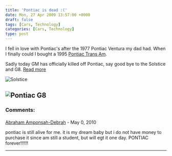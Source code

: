 ```yaml
---
title: 'Pontiac is dead :('
date: Mon, 27 Apr 2009 13:57:00 +0000
draft: false
tags: [Cars, Technology]
categories: [Cars, Technology]
type: post
---
```


I fell in love with Pontiac's after the 1977 Pontiac Ventura my dad had. When I finally could I bought a 1995 [Pontiac Trans Am](http://www.flickr.com/photos/jmrodri/2390821482/in/set-72157604402005269/).

Sadly today GM has officially killed off Pontiac, say good bye to the Solstice and G8. [Read more](http://www.autoblog.com/2009/04/27/officially-official-gm-kills-pontiac/)

![Solstice](http://www.autoclub.com.au/uploaded_images/pontiac-solstice-gxp-2007-798230.jpg)

![Pontiac G8](http://www.jetttstream.com/mm5/graphics/00000001/g8_header.jpg)
---
### Comments:
####
[Abraham Amponsah-Debrah]( "debrah_abraham@yahoo.com") - <time datetime="2010-05-16 08:57:07">May 0, 2010</time>

pontiac is still alive for me. it is my dream baby but i do not have money to purchase it since am still a student, but will egt it one day. PONTIAC forever!!!!!!
<hr />
